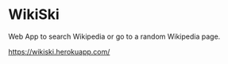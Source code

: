 # WikiSki
Web App to search Wikipedia or go to a random Wikipedia page.

https://wikiski.herokuapp.com/

 
